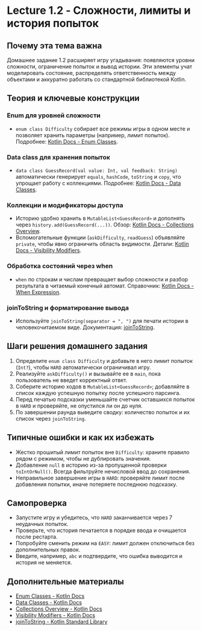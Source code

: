 # Lecture 1.2 - Сложности, лимиты и история попыток

## Почему эта тема важна
Домашнее задание 1.2 расширяет игру угадывания: появляются уровни сложности, ограничение попыток и вывод истории. Эти элементы учат моделировать состояние, распределять ответственность между объектами и аккуратно работать со стандартной библиотекой Kotlin.

## Теория и ключевые конструкции
### Enum для уровней сложности
- `enum class Difficulty` собирает все режимы игры в одном месте и позволяет хранить параметры (например, лимит попыток). Подробнее: [Kotlin Docs - Enum Classes](https://kotlinlang.org/docs/enum-classes.html).

### Data class для хранения попыток
- `data class GuessRecord(val value: Int, val feedback: String)` автоматически генерирует `equals`, `hashCode`, `toString` и `copy`, что упрощает работу с коллекциями. Подробнее: [Kotlin Docs - Data Classes](https://kotlinlang.org/docs/data-classes.html).

### Коллекции и модификаторы доступа
- Историю удобно хранить в `MutableList<GuessRecord>` и дополнять через `history.add(GuessRecord(...))`. Обзор: [Kotlin Docs - Collections Overview](https://kotlinlang.org/docs/collections-overview.html).
- Вспомогательные функции (`askDifficulty`, `readGuess`) объявляйте `private`, чтобы явно ограничить область видимости. Детали: [Kotlin Docs - Visibility Modifiers](https://kotlinlang.org/docs/visibility-modifiers.html).

### Обработка состояний через when
- `when` по строкам и числам превращает выбор сложности и разбор результата в читаемый конечный автомат. Справочник: [Kotlin Docs - When Expression](https://kotlinlang.org/docs/control-flow.html#when-expression).

### joinToString и форматирование вывода
- Используйте `joinToString(separator = ", ")` для печати истории в человекочитаемом виде. Документация: [joinToString](https://kotlinlang.org/api/latest/jvm/stdlib/kotlin.collections/join-to-string.html).

## Шаги решения домашнего задания
1. Определите `enum class Difficulty` и добавьте в него лимит попыток (`Int?`), чтобы `HARD` автоматически ограничивал игру.
2. Реализуйте `askDifficulty()` и вызывайте ее в `main`, пока пользователь не введет корректный ответ.
3. Соберите историю ходов в `MutableList<GuessRecord>`; добавляйте в список каждую успешную попытку после успешного парсинга.
4. Перед печатью подсказки уменьшайте счетчик оставшихся попыток в `HARD` и проверяйте, не опустился ли он до нуля.
5. По завершении раунда выведите сводку: количество попыток и их список через `joinToString`.

## Типичные ошибки и как их избежать
- Жестко прошитый лимит попыток вне `Difficulty`: храните правило рядом с режимом, чтобы не дублировать значения.
- Добавление `null` в историю из-за пропущенной проверки `toIntOrNull()`. Всегда фильтруйте нечисловой ввод до сохранения.
- Неправильное завершение игры в `HARD`: проверяйте лимит после добавления попытки, иначе потеряете последнюю подсказку.

## Самопроверка
- Запустите игру и убедитесь, что `HARD` заканчивается через 7 неудачных попыток.
- Проверьте, что история печатается в порядке ввода и очищается после рестарта.
- Попробуйте сменить режим на `EASY`: лимит должен отключиться без дополнительных правок.
- Введите, например, `abc` и подтвердите, что ошибка выводится и история не меняется.

## Дополнительные материалы
- [Enum Classes - Kotlin Docs](https://kotlinlang.org/docs/enum-classes.html)
- [Data Classes - Kotlin Docs](https://kotlinlang.org/docs/data-classes.html)
- [Collections Overview - Kotlin Docs](https://kotlinlang.org/docs/collections-overview.html)
- [Visibility Modifiers - Kotlin Docs](https://kotlinlang.org/docs/visibility-modifiers.html)
- [joinToString - Kotlin Standard Library](https://kotlinlang.org/api/latest/jvm/stdlib/kotlin.collections/join-to-string.html)
